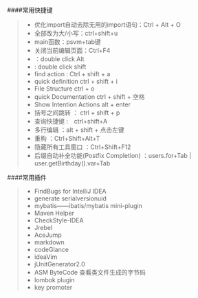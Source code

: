 ####常用快捷键
> * 优化import自动去除无用的import语句：Ctrl + Alt + O
> * 全部改为大/小写：ctrl+shift+u
> * main函数：psvm+tab键
> * 关闭当前编辑页面：Ctrl+F4
> * ：double click Alt
> * :  double click shift
> * find action :  Ctrl  + shift + a  
> * quick definition  ctrl + shift + i
> * File Structure  ctrl + o
> * quick Documentation  ctrl + shift + 空格
> * Show Intention Actions  alt + enter
> * 括号之间跳转 ： ctrl + shift + p
> * 查询快捷键 :　ctrl+shift+A
> * 多行编辑 ：alt + shift + 点击左键
> * 重构 ：Ctrl+Shift+Alt+T
> * 隐藏所有工具窗口 ：Ctrl+Shift+F12
> * 后缀自动补全功能(Postfix Completion) ：users.for+Tab | user.getBirthday().var+Tab

####常用插件
> * FindBugs for IntelliJ IDEA
> * generate serialversionuid
> * mybatis——ibatis/mybatis mini-plugin
> * Maven Helper
> * CheckStyle-IDEA
> * Jrebel
> * AceJump
> * markdown
> * codeGlance
> * ideaVim
> * jUnitGenerator2.0
> * ASM ByteCode  查看类文件生成的字节码
> * lombok plugin
> * key promoter
